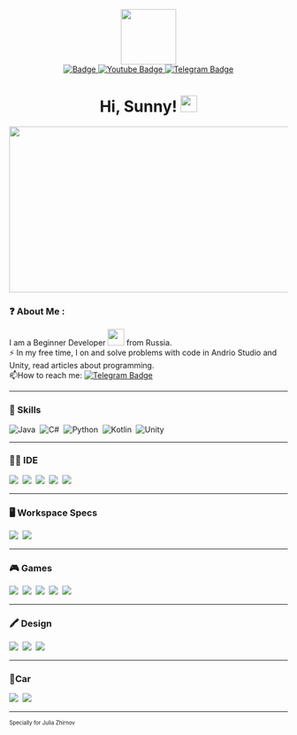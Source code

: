 <div id="header" align="center">
  <img src="https://media.giphy.com/media/M9gbBd9nbDrOTu1Mqx/giphy.gif" width="100"/>
</div>

<div id="badges" align="center">
  <a href="https://vk.com/1groznya_wars1">
    <img src="https://img.shields.io/badge/вконтакте-%232E87FB.svg?&style=for-the-badge&logo=vk&logoColor=white" alt=" Badge"/>
  </a>
  <a href="https://www.youtube.com/channel/UCAzE_3DnnNSlwlaqT0DwgYA">
    <img src="https://img.shields.io/badge/YouTube-red?style=for-the-badge&logo=youtube&logoColor=white" alt="Youtube Badge"/>
  </a>
  
  <a href="https://t.me/dozopravka">
    <img src="https://img.shields.io/badge/Telegram-2CA5E0?style=for-the-badge&logo=telegram&logoColor=white" alt="Telegram Badge"/>
  </a>
  
</div>

<h1 align="center">
  Hi, Sunny!
  <img src="https://media.giphy.com/media/hvRJCLFzcasrR4ia7z/giphy.gif" width="30px" />
</h1>

<div align="center">
  <img src="https://media.giphy.com/media/dWesBcTLavkZuG35MI/giphy.gif" width="600" height="300"/>
</div>

### ❓ About Me :
I am a Beginner Developer <img src="https://media.giphy.com/media/WUlplcMpOCEmTGBtBW/giphy.gif" width="30"> from Russia.</br>
:zap: In my free time, I on and solve problems with code in Andrio Studio and Unity, read articles about programming.</br>
:mailbox:How to reach me: [![Telegram Badge](https://img.shields.io/badge/Telegram-2CA5E0?style=for-the-badge&logo=telegram&logoColor=white)](https://t.me/dozopravka)

---
### 🚀 Skills
<div>
  <img src="https://img.shields.io/badge/Java-ED8B00?style=for-the-badge&logo=openjdk&logoColor=white" title="Java" alt="Java"/>&nbsp;
  <img src="https://img.shields.io/badge/C%23-239120?style=for-the-badge&logo=c-sharp&logoColor=white" title="C#" alt="C#"/>&nbsp;
  <img src="https://img.shields.io/badge/Python-14354C?style=for-the-badge&logo=python&logoColor=white" title="Python" alt="Python"/>&nbsp;
  <img src="https://img.shields.io/badge/Kotlin-0095D5?&style=for-the-badge&logo=kotlin&logoColor=white" title="Kotlin" alt="Kotlin"/>&nbsp;
  <img src="https://img.shields.io/badge/Unity-100000?style=for-the-badge&logo=unity&logoColor=white" title="Unity" alt="Unity"/>&nbsp;
</div>

---
### :man_technologist: IDE
<div>
  <img src="https://img.shields.io/badge/Android_Studio-3DDC84?style=for-the-badge&logo=android-studio&logoColor=white"/>&nbsp; 
  <img src="https://img.shields.io/badge/Visual_Studio-5C2D91?style=for-the-badge&logo=visual%20studio&logoColor=white"/>&nbsp; 
  <img src="https://img.shields.io/badge/PyCharm-000000.svg?&style=for-the-badge&logo=PyCharm&logoColor=white"/>&nbsp;
  <img src="https://img.shields.io/badge/replit-667881?style=for-the-badge&logo=replit&logoColor=white"/>&nbsp; 
  <img src="https://img.shields.io/badge/Colab-F9AB00?style=for-the-badge&logo=googlecolab&color=525252"/>&nbsp; 
</div>

---
### 🖥️ Workspace Specs 
<div>
  <img src="https://img.shields.io/badge/AMD-Ryzen_5_2600-ED1C24?style=for-the-badge&logo=amd&logoColor=white"/>&nbsp;
  <img src="https://img.shields.io/badge/NVIDIA-RTX3070-76B900?style=for-the-badge&logo=nvidia&logoColor=white"/>&nbsp; 
</div>

---
### 🎮 Games 
<div>
  <img src="https://img.shields.io/badge/Battle.net-000?style=for-the-badge&logo=battle.net&logoColor=148EFF"/>&nbsp;
  <img src="https://img.shields.io/badge/Epic%20Games-313131?style=for-the-badge&logo=Epic%20Games&logoColor=white"/>&nbsp; 
  <img src="https://img.shields.io/badge/Riot_Games-D32936?style=for-the-badge&logo=riot-games&logoColor=white"/>&nbsp; 
  <img src="https://img.shields.io/badge/Steam-000000?style=for-the-badge&logo=steam&logoColor=white"/>&nbsp; 
  <img src="https://img.shields.io/badge/Xbox-107C10?style=for-the-badge&logo=xbox&logoColor=white"/>&nbsp; 
</div>

---
### 🖍 Design
<div>
  <img src="https://img.shields.io/badge/Adobe%20Photoshop-31A8FF?style=for-the-badge&logo=Adobe%20Photoshop&logoColor=black"/>&nbsp; 
  <img src="https://img.shields.io/badge/Adobe%20Premiere%20Pro-9999FF?style=for-the-badge&logo=Adobe%20Premiere%20Pro&logoColor=white"/>&nbsp; 
  <img src="https://img.shields.io/badge/Adobe%20Illustrator-FF9A00?style=for-the-badge&logo=adobe%20illustrator&logoColor=white"/>&nbsp; 
</div>

---
### 🚗Car
<div>
  <img src="https://img.shields.io/badge/Lamborghini-DDB320?logo=lamborghini&logoColor=fff&style=for-the-badge"/>&nbsp; 
  <img src="https://img.shields.io/badge/Hyundai-1B1604?logo=hyundai&logoColor=fff&style=for-the-badge"/>&nbsp; 
</div>

---

<sub><sup>Specially for Julia Zhirnov</sup></sub>
